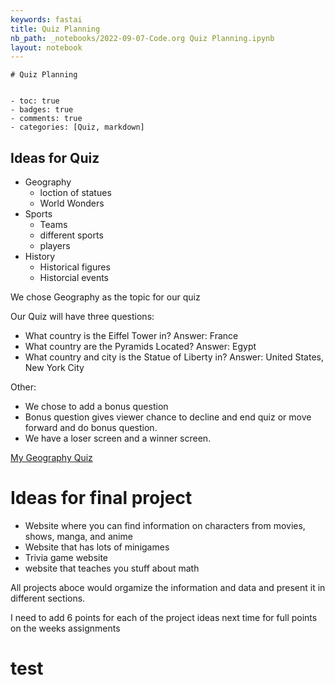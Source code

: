 ```yaml
---
keywords: fastai
title: Quiz Planning
nb_path: _notebooks/2022-09-07-Code.org Quiz Planning.ipynb
layout: notebook
---
```


<!--
#################################################
### THIS FILE WAS AUTOGENERATED! DO NOT EDIT! ###
#################################################
# file to edit: _notebooks/2022-09-07-Code.org Quiz Planning.ipynb
-->

<div class="container" id="notebook-container">
        
<div class="cell border-box-sizing text_cell rendered"><div class="inner_cell">
<div class="text_cell_render border-box-sizing rendered_html">

<pre><code># Quiz Planning


- toc: true
- badges: true
- comments: true
- categories: [Quiz, markdown]</code></pre>

</div>
</div>
</div>
<div class="cell border-box-sizing text_cell rendered"><div class="inner_cell">
<div class="text_cell_render border-box-sizing rendered_html">
<h2 id="Ideas-for-Quiz">Ideas for Quiz<a class="anchor-link" href="#Ideas-for-Quiz"> </a></h2><ul>
<li>Geography<ul>
<li>loction of statues</li>
<li>World Wonders</li>
</ul>
</li>
<li>Sports<ul>
<li>Teams</li>
<li>different sports</li>
<li>players</li>
</ul>
</li>
<li>History <ul>
<li>Historical figures</li>
<li>Historcial events</li>
</ul>
</li>
</ul>

</div>
</div>
</div>
<div class="cell border-box-sizing text_cell rendered"><div class="inner_cell">
<div class="text_cell_render border-box-sizing rendered_html">
<p>We chose Geography as the topic for our quiz</p>
<p>Our Quiz will have three questions:</p>
<ul>
<li>What country is the Eiffel Tower in?  Answer: France</li>
<li>What country are the Pyramids Located? Answer: Egypt</li>
<li>What country and city is the Statue of Liberty in? Answer: United States, New York City</li>
</ul>
<p>Other:</p>
<ul>
<li>We chose to add a bonus question</li>
<li>Bonus question gives viewer chance to decline and end quiz or move forward and do bonus question.</li>
<li>We have a loser screen and a winner screen.</li>
</ul>
<p><a href="https://studio.code.org/projects/applab/WQfkp-M54-aK2lbp7vxDRF6GfA7RUbdbcNGeNMNabIM/edit">My Geography Quiz</a></p>

</div>
</div>
</div>
<div class="cell border-box-sizing text_cell rendered"><div class="inner_cell">
<div class="text_cell_render border-box-sizing rendered_html">
<h1 id="Ideas-for-final-project">Ideas for final project<a class="anchor-link" href="#Ideas-for-final-project"> </a></h1><ul>
<li>Website where you can find information on characters from movies, shows, manga, and anime</li>
<li>Website that has lots of minigames</li>
<li>Trivia game website </li>
<li>website that teaches you stuff about math</li>
</ul>
<p>All projects aboce would orgamize the information and data and present it in different sections.</p>
<p>I need to add 6 points for each of the project ideas next time for full points on the weeks assignments</p>

</div>
</div>
</div>
<div class="cell border-box-sizing text_cell rendered"><div class="inner_cell">
<div class="text_cell_render border-box-sizing rendered_html">
<h1 id="test">test<a class="anchor-link" href="#test"> </a></h1>
</div>
</div>
</div>
</div>
 

